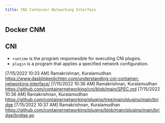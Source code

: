 ```yaml
---
title: CNI Container Networking Interface
---
```








## Docker CNM







## CNI



- `runtime` is the program responwsible for executing CNI plugins.
- `plugin` is a program that applies a specified network configuration.





[7/15/2022 10:33 AM] Ramakrishnan, Kuralamudhan https://www.dasblinkenlichten.com/understanding-cni-container-networking-interface/ 
 [7/15/2022 10:36 AM] Ramakrishnan, Kuralamudhan https://github.com/containernetworking/cni/blob/main/SPEC.md 
 [7/15/2022 10:36 AM] Ramakrishnan, Kuralamudhan https://github.com/containernetworking/plugins/tree/main/plugins/main/bridge 
 [7/15/2022 10:37 AM] Ramakrishnan, Kuralamudhan https://github.com/containernetworking/plugins/blob/main/plugins/main/bridge/bridge.go
